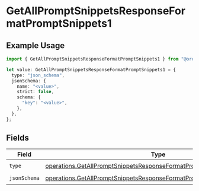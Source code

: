 # GetAllPromptSnippetsResponseFormatPromptSnippets1

## Example Usage

```typescript
import { GetAllPromptSnippetsResponseFormatPromptSnippets1 } from "@orq-ai/node/models/operations";

let value: GetAllPromptSnippetsResponseFormatPromptSnippets1 = {
  type: "json_schema",
  jsonSchema: {
    name: "<value>",
    strict: false,
    schema: {
      "key": "<value>",
    },
  },
};
```

## Fields

| Field                                                                                                                                                              | Type                                                                                                                                                               | Required                                                                                                                                                           | Description                                                                                                                                                        |
| ------------------------------------------------------------------------------------------------------------------------------------------------------------------ | ------------------------------------------------------------------------------------------------------------------------------------------------------------------ | ------------------------------------------------------------------------------------------------------------------------------------------------------------------ | ------------------------------------------------------------------------------------------------------------------------------------------------------------------ |
| `type`                                                                                                                                                             | [operations.GetAllPromptSnippetsResponseFormatPromptSnippetsResponseType](../../models/operations/getallpromptsnippetsresponseformatpromptsnippetsresponsetype.md) | :heavy_check_mark:                                                                                                                                                 | N/A                                                                                                                                                                |
| `jsonSchema`                                                                                                                                                       | [operations.GetAllPromptSnippetsResponseFormatPromptSnippetsJsonSchema](../../models/operations/getallpromptsnippetsresponseformatpromptsnippetsjsonschema.md)     | :heavy_check_mark:                                                                                                                                                 | N/A                                                                                                                                                                |